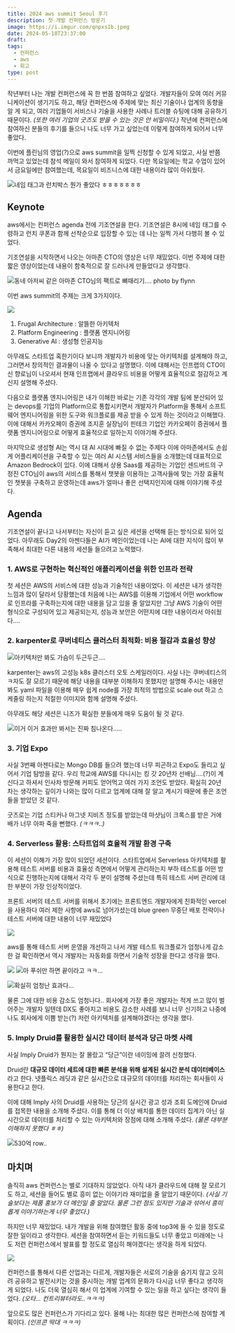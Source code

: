 ```yaml
---
title: 2024 aws summit Seoul 후기
description: 첫 개발 컨퍼런스 방문기
image: https://i.imgur.com/qnpxs1b.jpeg
date: 2024-05-18T23:37:00
draft: 
tags:
  - 컨퍼런스
  - aws
  - 회고
type: post
---
```


작년부터 나는 개발 컨퍼런스에 꼭 한 번쯤 참여하고 싶었다. 개발자들이 모여 여러 커뮤니케이션이 생기기도 하고, 해당 컨퍼런스에 주제에 맞는 최신 기술이나 업계의 동향을 알 게 되고, 여러 기업들이 서비스나 기술을 사용한 사례나 트러블 슈팅에 대해 공유하기 때문이다. _(또한 여러 기업의 굿즈도 받을 수 있는 것은 안 비밀이다.)_ 작년에 컨퍼런스에 참여하신 분들의 후기를 들으니 나도 너무 가고 싶었는데 이렇게 참여하게 되어서 너무 좋았다.

이번에 플린님의 영업(?)으로 aws summit을 일찍 신청할 수 있게 되었고, 사실 반쯤 까먹고 있었는데 참석 메일이 와서 참여하게 되었다. 다만 목요일에는 학교 수업이 있어서 금요일에만 참여했는데, 목요일이 비즈니스에 대한 내용이라 많이 아쉬웠다.

![네임 태그과 런치박스 뭔가 좋았다 ㅎㅎㅎㅎㅎㅎㅎ](https://i.imgur.com/VJycwWx.png)

## Keynote

aws에서는 컨퍼런스 agenda 전에 기조연설을 한다. 기조연설은 8시에 네임 태그를 수령하고 런치 쿠폰과 함께 선착순으로 입장할 수 있는 데 나는 일찍 가서 다행히 볼 수 있었다.

기조연설을 시작하면서 나오는 아마존 CTO의 영상은 너무 재밌었다. 이번 주제에 대한 짧은 영상이었는데 내용이 함축적으로 잘 드러나게 만들었다고 생각했다.

![동네 아저씨 같은 아마존 CTO님의 팩트로 뼈때리기…. photo by flynn](https://i.imgur.com/9aVgqsJ.png)


이번 aws summit의 주제는 크게 3가지이다.

![](https://i.imgur.com/OQxADQC.png)


1. Frugal Architecture : 알뜰한 아키텍처
2. Platform Engineering : 플랫폼 엔지니어링
3. Generative AI : 생성형 인공지능

아무래도 스타트업 혹한기이다 보니까 개발자가 비용에 맞는 아키텍처를 설계해야 하고, 그러면서 창의적인 결과물이 나올 수 있다고 설명했다. 이에 대해서는 인프랩의 CTO이신 향로님이 나오셔서 현재 인프랩에서 클라우드 비용을 어떻게 효율적으로 절감하고 계신지 설명해 주셨다.

다음으로 플랫폼 엔지니어링은 내가 이해한 바로는 기존 각각의 개발 팀에 분산되어 있는 devops를 기업의 Platform으로 통합시키면서 개발자가 Platform을 통해서 소프트웨어 엔지니어링을 위한 도구와 워크플로를 제공 받을 수 있게 하는 것이라고 이해했다. 이에 대해서 카카오페이 증권에 조지훈 실장님이 핀테크 기업인 카카오페이 증권에서 플랫폼 엔지니어링으로 어떻게 효율적으로 일하는지 이야기해 주셨다.

마지막으로 생성형 AI는 역시 대 AI 시대에 빠질 수 없는 주제다 이에 아마존에서도 손쉽게 어플리케이션을 구축할 수 있는 여러 AI 시스템 서비스들을 소개했는데 대표적으로 Amazon Bedrock이 있다. 이에 대해서 상용 Saas를 제공하는 기업인 센드버드의 구정진 CTO님이 aws의 서비스를 통해서 챗봇을 이용하는 고객사들에 맞는 가장 효율적인 챗봇을 구축하고 운영하는데 aws가 얼마나 좋은 선택지인지에 대해 이야기해 주셨다.

## Agenda

기조연설이 끝나고 나서부터는 자신이 듣고 싶은 세션을 선택해 듣는 방식으로 되어 있었다. 아무래도 Day2의 아젠다들은 AI가 메인이었는데 나는 AI에 대한 지식이 많이 부족해서 최대한 다른 내용의 세션들 들으려고 노력했다.

### 1. AWS로 구현하는 혁신적인 애플리케이션을 위한 인프라 전략

첫 세션은 AWS의 서비스에 대한 성능과 기술적인 내용이었다. 이 세션은 내가 생각한 느낌과 많이 달라서 당황했는데 처음에 나는 AWS를 이용해 기업에서 어떤 workflow로 인프라를 구축하는지에 대한 내용을 담고 있을 줄 알았지만 그냥 AWS 기술이 어떤 형식으로 구성되어 있고 제공되는지, 성능과 보안은 어떤지에 대한 내용이라서 아쉬웠다….

### 2. karpenter로 쿠버네티스 클러스터 최적화: 비용 절감과 효율성 향상

![아키텍처만 봐도 가슴이 두근두근….](https://i.imgur.com/dv4IMuP.png)




karpenter는 aws의 고성능 k8s 클러스터 오토 스케일러이다. 사실 나는 쿠버네티스의 ㅋ자도 잘 모르기 때문에 해당 내용을 대부분 이해하지 못했지만 설명해 주시는 내용만 봐도 yaml 파일을 이용해 매우 쉽게 node를 가장 최적의 방법으로 scale out 하고 스케줄링 하는지 적절한 이미지와 함께 설명해 주셨다.

아무래도 해당 세션은 니즈가 확실한 분들에게 매우 도움이 될 것 같다.

![이거 이거 효과만 봐서는 진짜 침나온다…..](https://i.imgur.com/QME3jQF.png)

### 3. 기업 Expo

사실 3번째 아젠다로는 Mongo DB를 들으려 했는데 너무 피곤하고 Expo도 들리고 싶어서 기업 탐방을 같다. 우리 학교에 AWS를 다니시는 킹 갓 20년차 선배님….(?)이 계신다고 하셔서 인사차 방문해 커피도 얻어먹고 여러 가지 조언도 받았다. 확실히 20년 차는 생각하는 깊이가 나와는 많이 다르고 업계에 대해 잘 알고 계시기 때문에 좋은 조언들을 받았던 것 같다.

굿즈로는 기업 스티커나 마그넷 지비츠 정도를 받았는데 마샷님이 크록스를 받은 거에 배가 너무 아파 죽을 뻔했다. _(ㅋㅋㅋ..)_

### 4. Serverless 활용: 스타트업의 효율적 개발 환경 구축

이 세션이 이해가 가장 많이 되었던 세션이다. 스타트업에서 Serverless 아키텍처를 활용해 테스트 서버를 비용과 효율성 측면에서 어떻게 관리하는지 부하 테스트를 어떤 방식으로 진행하는지에 대해서 각각 두 분이 설명해 주셨는데 특히 테스트 서버 관리에 대한 부분이 가장 인상적이었다.

프론트 서버의 테스트 서버를 위해서 초기에는 프론트엔드 개발자에게 친화적인 vercel을 사용하다 여러 제한 사항에 aws로 넘어가셨는데 blue green 무중단 배포 전략이나 테스트 서버에 대한 내용이 너무 재밌었다

![](https://i.imgur.com/obDfxsG.png)


aws를 통해 테스트 서버 운영을 개선하고 나서 개발 테스트 워크플로가 엄청나게 감소한 걸 확인하면서 역시 개발자는 자동화를 하면서 기술적 성장을 한다고 생각을 했다.

![](https://i.imgur.com/zc3rcOR.png)
![아 푸쉬만 하면 끝이라고 ㅋㅋ...](https://i.imgur.com/Uc0RRNr.png)

![확실히 엄청난 효과다…](https://i.imgur.com/3wXDxeG.png)


물론 그에 대한 비용 감소도 엄청나다.. 회사에게 가장 좋은 개발자는 적게 쓰고 많이 벌어주는 개발자 일텐데 DX도 좋아지고 비용도 감소한 사례를 보니 너무 신기하고 나중에 나도 회사에게 이쁨 받는(?) 저런 아키텍처를 설계해야겠다는 생각을 했다.

### 5. Imply Druid를 활용한 실시간 데이터 분석과 당근 마켓 사례

사실 Imply Druid가 뭔지는 잘 몰랐고 “당근”이란 네이밍에 끌려 신청했다.

Druid란 **대규모 데이터 세트에 대한 빠른 분석을 위해 설계된 실시간 분석 데이터베이스**라고 한다. 넷플릭스 레딧과 같은 실시간으로 대규모의 데이터를 처리하는 회사들이 사용한다고 한다.

이에 대해 Imply 사의 Druid를 사용하는 당근의 실시간 광고 성과 조회 도메인에 Druid를 접목한 내용을 소개해 주셨다. 이를 통해 더 이상 배치를 통한 데이터 집계가 아닌 실시간으로 데이터를 처리할 수 있는 아키텍처와 장점에 대해 소개해 주셨다. _(물론 대부분 이해하지 못했다 ㅎㅎ)_

![530억 row..](https://i.imgur.com/AcxDC7A.png)

## 마치며

솔직히 aws 컨퍼런스는 별로 기대하지 않았었다. 아직 내가 클라우드에 대해 잘 모르기도 하고, 세션을 들어도 별로 흥미 없는 이야기라 재미없을 줄 알았기 때문이다. _(사실 기술보다는 제품 홍보가 더 메인일 줄 알았다. 물론 그런 점도 있지만 기술과 섞어서 흥미롭게 이야기하는게 너무 좋았다.)_

하지만 너무 재밌었다. 내가 개발을 위해 참여했던 활동 중에 top3에 들 수 있을 정도로 잘한 일이라고 생각한다. 세션을 참여하면서 듣는 키워드들도 너무 좋았고 미래에는 나도 저런 컨퍼런스에서 발표를 할 정도로 열심히 해야겠다는 생각을 하게 되었다.

![](https://i.imgur.com/VNnkyGp.png)


컨퍼런스를 통해서 다른 산업과는 다르게, 개발자들은 서로의 기술을 숨기지 않고 오히려 공유하고 발전시키는 것을 중시하는 개발 업계의 문화가 다시금 너무 좋다고 생각하게 되었다. 나도 더욱 열심히 해서 이 업계에 기여할 수 있는 일을 하고 싶다는 생각이 들었다. _(오타… 컨트리뷰터라도..ㅋㅋㅋ)_

앞으로도 많은 컨퍼런스가 기다리고 있다. 올해 나는 최대한 많은 컨퍼런스에 참여할 계획이다. _(인프콘 딱대 ㅋㅋㅋ)_
